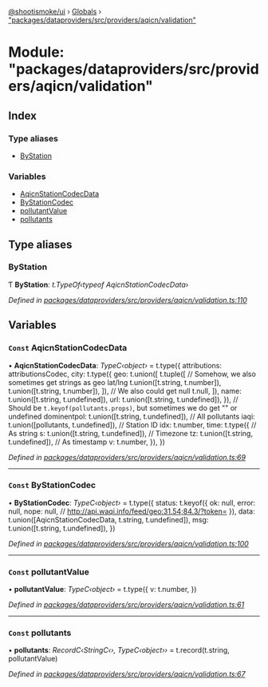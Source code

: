 [@shootismoke/ui](../README.md) › [Globals](../globals.md) › ["packages/dataproviders/src/providers/aqicn/validation"](_packages_dataproviders_src_providers_aqicn_validation_.md)

# Module: "packages/dataproviders/src/providers/aqicn/validation"

## Index

### Type aliases

* [ByStation](_packages_dataproviders_src_providers_aqicn_validation_.md#bystation)

### Variables

* [AqicnStationCodecData](_packages_dataproviders_src_providers_aqicn_validation_.md#const-aqicnstationcodecdata)
* [ByStationCodec](_packages_dataproviders_src_providers_aqicn_validation_.md#const-bystationcodec)
* [pollutantValue](_packages_dataproviders_src_providers_aqicn_validation_.md#const-pollutantvalue)
* [pollutants](_packages_dataproviders_src_providers_aqicn_validation_.md#const-pollutants)

## Type aliases

###  ByStation

Ƭ **ByStation**: *t.TypeOf‹typeof AqicnStationCodecData›*

*Defined in [packages/dataproviders/src/providers/aqicn/validation.ts:110](https://github.com/shootismoke/common/blob/29c80cb/packages/dataproviders/src/providers/aqicn/validation.ts#L110)*

## Variables

### `Const` AqicnStationCodecData

• **AqicnStationCodecData**: *TypeC‹object›* = t.type({
	attributions: attributionsCodec,
	city: t.type({
		geo: t.union([
			t.tuple([
				// Somehow, we also sometimes get strings as geo lat/lng
				t.union([t.string, t.number]),
				t.union([t.string, t.number]),
			]),
			// We also could get null
			t.null,
		]),
		name: t.union([t.string, t.undefined]),
		url: t.union([t.string, t.undefined]),
	}),
	// Should be `t.keyof(pollutants.props)`, but sometimes we do get "" or undefined
	dominentpol: t.union([t.string, t.undefined]),
	// All pollutants
	iaqi: t.union([pollutants, t.undefined]),
	// Station ID
	idx: t.number,
	time: t.type({
		// As string
		s: t.union([t.string, t.undefined]),
		// Timezone
		tz: t.union([t.string, t.undefined]),
		// As timestamp
		v: t.number,
	}),
})

*Defined in [packages/dataproviders/src/providers/aqicn/validation.ts:69](https://github.com/shootismoke/common/blob/29c80cb/packages/dataproviders/src/providers/aqicn/validation.ts#L69)*

___

### `Const` ByStationCodec

• **ByStationCodec**: *TypeC‹object›* = t.type({
	status: t.keyof({
		ok: null,
		error: null,
		nope: null, // http://api.waqi.info/feed/geo:31.54;84.3/?token=
	}),
	data: t.union([AqicnStationCodecData, t.string, t.undefined]),
	msg: t.union([t.string, t.undefined]),
})

*Defined in [packages/dataproviders/src/providers/aqicn/validation.ts:100](https://github.com/shootismoke/common/blob/29c80cb/packages/dataproviders/src/providers/aqicn/validation.ts#L100)*

___

### `Const` pollutantValue

• **pollutantValue**: *TypeC‹object›* = t.type({
	v: t.number,
})

*Defined in [packages/dataproviders/src/providers/aqicn/validation.ts:61](https://github.com/shootismoke/common/blob/29c80cb/packages/dataproviders/src/providers/aqicn/validation.ts#L61)*

___

### `Const` pollutants

• **pollutants**: *RecordC‹StringC‹›, TypeC‹object››* = t.record(t.string, pollutantValue)

*Defined in [packages/dataproviders/src/providers/aqicn/validation.ts:67](https://github.com/shootismoke/common/blob/29c80cb/packages/dataproviders/src/providers/aqicn/validation.ts#L67)*
